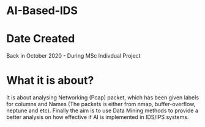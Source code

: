 # AI-Based-IDS

# Date Created
  Back in October 2020 - During MSc Indivdual Project
  
# What it is about?
  It is about analysing Networking (Pcap) packet, which has been given labels for columns and Names (The packets is either from nmap, buffer-overflow, neptune and etc). Finally the aim is to use Data Mining methods to provide a better analysis on how effective if AI is implemented in IDS/IPS systems.
